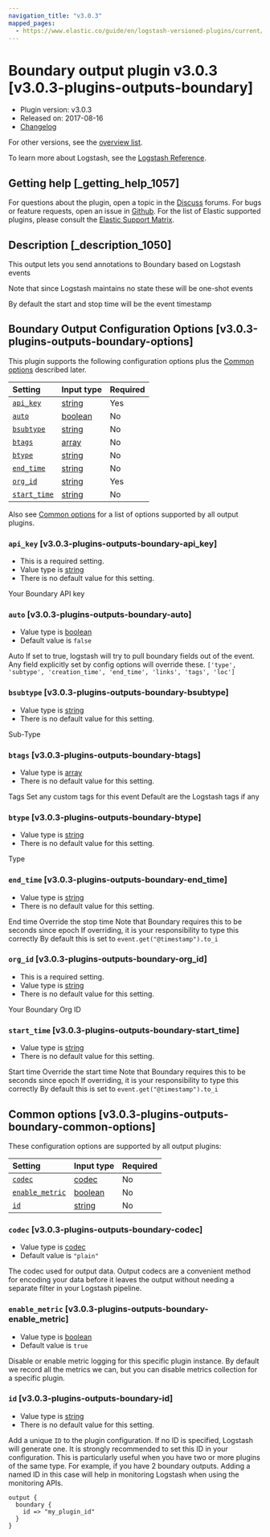 ```yaml
---
navigation_title: "v3.0.3"
mapped_pages:
  - https://www.elastic.co/guide/en/logstash-versioned-plugins/current/v3.0.3-plugins-outputs-boundary.html
---
```


# Boundary output plugin v3.0.3 [v3.0.3-plugins-outputs-boundary]

* Plugin version: v3.0.3
* Released on: 2017-08-16
* [Changelog](https://github.com/logstash-plugins/logstash-output-boundary/blob/v3.0.3/CHANGELOG.md)

For other versions, see the [overview list](output-boundary-index.md).

To learn more about Logstash, see the [Logstash Reference](https://www.elastic.co/guide/en/logstash/current/index.html).

## Getting help [_getting_help_1057]

For questions about the plugin, open a topic in the [Discuss](http://discuss.elastic.co) forums. For bugs or feature requests, open an issue in [Github](https://github.com/logstash-plugins/logstash-output-boundary). For the list of Elastic supported plugins, please consult the [Elastic Support Matrix](https://www.elastic.co/support/matrix#matrix_logstash_plugins).

## Description [_description_1050]

This output lets you send annotations to Boundary based on Logstash events

Note that since Logstash maintains no state these will be one-shot events

By default the start and stop time will be the event timestamp

## Boundary Output Configuration Options [v3.0.3-plugins-outputs-boundary-options]

This plugin supports the following configuration options plus the [Common options](v3-0-3-plugins-outputs-boundary.md#v3.0.3-plugins-outputs-boundary-common-options) described later.

| Setting | Input type | Required |
| :- | :- | :- |
| [`api_key`](v3-0-3-plugins-outputs-boundary.md#v3.0.3-plugins-outputs-boundary-api_key) | [string](/lsr/value-types.md#string) | Yes |
| [`auto`](v3-0-3-plugins-outputs-boundary.md#v3.0.3-plugins-outputs-boundary-auto) | [boolean](/lsr/value-types.md#boolean) | No |
| [`bsubtype`](v3-0-3-plugins-outputs-boundary.md#v3.0.3-plugins-outputs-boundary-bsubtype) | [string](/lsr/value-types.md#string) | No |
| [`btags`](v3-0-3-plugins-outputs-boundary.md#v3.0.3-plugins-outputs-boundary-btags) | [array](/lsr/value-types.md#array) | No |
| [`btype`](v3-0-3-plugins-outputs-boundary.md#v3.0.3-plugins-outputs-boundary-btype) | [string](/lsr/value-types.md#string) | No |
| [`end_time`](v3-0-3-plugins-outputs-boundary.md#v3.0.3-plugins-outputs-boundary-end_time) | [string](/lsr/value-types.md#string) | No |
| [`org_id`](v3-0-3-plugins-outputs-boundary.md#v3.0.3-plugins-outputs-boundary-org_id) | [string](/lsr/value-types.md#string) | Yes |
| [`start_time`](v3-0-3-plugins-outputs-boundary.md#v3.0.3-plugins-outputs-boundary-start_time) | [string](/lsr/value-types.md#string) | No |

Also see [Common options](v3-0-3-plugins-outputs-boundary.md#v3.0.3-plugins-outputs-boundary-common-options) for a list of options supported by all output plugins.

### `api_key` [v3.0.3-plugins-outputs-boundary-api_key]

* This is a required setting.
* Value type is [string](/lsr/value-types.md#string)
* There is no default value for this setting.

Your Boundary API key

### `auto` [v3.0.3-plugins-outputs-boundary-auto]

* Value type is [boolean](/lsr/value-types.md#boolean)
* Default value is `false`

Auto If set to true, logstash will try to pull boundary fields out of the event. Any field explicitly set by config options will override these. `['type', 'subtype', 'creation_time', 'end_time', 'links', 'tags', 'loc']`

### `bsubtype` [v3.0.3-plugins-outputs-boundary-bsubtype]

* Value type is [string](/lsr/value-types.md#string)
* There is no default value for this setting.

Sub-Type

### `btags` [v3.0.3-plugins-outputs-boundary-btags]

* Value type is [array](/lsr/value-types.md#array)
* There is no default value for this setting.

Tags Set any custom tags for this event Default are the Logstash tags if any

### `btype` [v3.0.3-plugins-outputs-boundary-btype]

* Value type is [string](/lsr/value-types.md#string)
* There is no default value for this setting.

Type

### `end_time` [v3.0.3-plugins-outputs-boundary-end_time]

* Value type is [string](/lsr/value-types.md#string)
* There is no default value for this setting.

End time Override the stop time Note that Boundary requires this to be seconds since epoch If overriding, it is your responsibility to type this correctly By default this is set to `event.get("@timestamp").to_i`

### `org_id` [v3.0.3-plugins-outputs-boundary-org_id]

* This is a required setting.
* Value type is [string](/lsr/value-types.md#string)
* There is no default value for this setting.

Your Boundary Org ID

### `start_time` [v3.0.3-plugins-outputs-boundary-start_time]

* Value type is [string](/lsr/value-types.md#string)
* There is no default value for this setting.

Start time Override the start time Note that Boundary requires this to be seconds since epoch If overriding, it is your responsibility to type this correctly By default this is set to `event.get("@timestamp").to_i`

## Common options [v3.0.3-plugins-outputs-boundary-common-options]

These configuration options are supported by all output plugins:

| Setting | Input type | Required |
| :- | :- | :- |
| [`codec`](v3-0-3-plugins-outputs-boundary.md#v3.0.3-plugins-outputs-boundary-codec) | [codec](/lsr/value-types.md#codec) | No |
| [`enable_metric`](v3-0-3-plugins-outputs-boundary.md#v3.0.3-plugins-outputs-boundary-enable_metric) | [boolean](/lsr/value-types.md#boolean) | No |
| [`id`](v3-0-3-plugins-outputs-boundary.md#v3.0.3-plugins-outputs-boundary-id) | [string](/lsr/value-types.md#string) | No |

### `codec` [v3.0.3-plugins-outputs-boundary-codec]

* Value type is [codec](/lsr/value-types.md#codec)
* Default value is `"plain"`

The codec used for output data. Output codecs are a convenient method for encoding your data before it leaves the output without needing a separate filter in your Logstash pipeline.

### `enable_metric` [v3.0.3-plugins-outputs-boundary-enable_metric]

* Value type is [boolean](/lsr/value-types.md#boolean)
* Default value is `true`

Disable or enable metric logging for this specific plugin instance. By default we record all the metrics we can, but you can disable metrics collection for a specific plugin.

### `id` [v3.0.3-plugins-outputs-boundary-id]

* Value type is [string](/lsr/value-types.md#string)
* There is no default value for this setting.

Add a unique `ID` to the plugin configuration. If no ID is specified, Logstash will generate one. It is strongly recommended to set this ID in your configuration. This is particularly useful when you have two or more plugins of the same type. For example, if you have 2 boundary outputs. Adding a named ID in this case will help in monitoring Logstash when using the monitoring APIs.

```
output {
  boundary {
    id => "my_plugin_id"
  }
}
```

